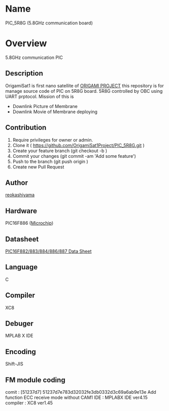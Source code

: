 # Name
PIC_5R8G (5.8GHz communication board)

# Overview
5.8GHz communication PIC

## Description
OrigamiSat1 is first nano satellite of [ORIGAMI PROJECT](http://www.origami.titech.ac.jp/)
this repository is for manage source code of PIC on 5R8G board. 5R8G controlled by OBC using UART prptocol.
Mission of this is
* Downlink Picture of Membrane
* Downlink Movie of Membrane deploying

## Contribution

1. Require privileges for owner or admin.
1. Clone it ( https://github.com/OrigamiSat1Project/PIC_5R8G.git )
1. Create your feature branch (git checkout -b <my-new-feature>)
1. Commit your changes (git commit -am 'Add some feature')
1. Push to the branch (git push origin <my-new-feature>)
1. Create new Pull Request

## Author

[reokashiyama](https://github.com/reokashiyama)

## Hardware
PIC16F886 ([Microchip](http://www.microchip.com/ja))

## Datasheet
[PIC16F882/883/884/886/887 Data Sheet](http://ww1.microchip.com/downloads/en/DeviceDoc/41291D.pdf)

## Language
C

## Compiler
XC8

## Debuger
MPLAB X IDE

## Encoding
Shift-JIS

## FM module coding
comit : [51237d7] 51237d7e783d32032fe3db0332d3c69a6ab9e13e  Add function ECC receive mode without CAM1
IDE : MPLABX IDE ver4.15
compiler : XC8 ver1.45
